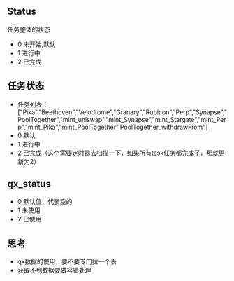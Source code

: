 
## Status
任务整体的状态
- 0 未开始,默认
- 1 进行中
- 2 已完成


## 任务状态
- 任务列表：["Pika","Beethoven","Velodrome","Granary","Rubicon","Perp","Synapse","PoolTogether","mint_uniswap","mint_Synapse","mint_Stargate","mint_Perp","mint_Pika","mint_PoolTogether",PoolTogether_withdrawFrom"]
- 0 默认
- 1 进行中
- 2 已完成（这个需要定时器去扫描一下，如果所有task任务都完成了，那就更新为2）





## qx_status
- 0 默认值，代表空的
- 1 未使用
- 2 已使用


## 思考
- qx数据的使用，要不要专门拉一个表
- 获取不到数据要做容错处理





